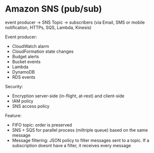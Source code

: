 
# Amazon SNS (pub/sub)

event producer -> SNS Topic -> subscribers (via Email, SMS or mobile notification, HTTPs, SQS, Lambda, Kinesis)

Event producer:
- CloudWatch alarm
- CloudFormation state changes
- Budget alerts
- Bucket events
- Lambda
- DynamoDB
- RDS events

Security:
- Encryption server-side (in-flight, at-rest) and client-side
- IAM policy
- SNS access policy

Feature:
- FIFO topic: order is preserved
- SNS + SQS for parallel process (miltriple queue) based on the same message
- Message filtering: JSON policy to filter messages sent to a topic. If a subscription doesnt have a filter, it receives every message